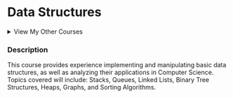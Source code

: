 # Data Structures
<details>
<summary>View My Other Courses</summary>
<br/>
  
  1. [Programming I](https://github.com/ceeeztheday/school_work/tree/master/Programming%20I)
  2. [Programming II](https://github.com/ceeeztheday/school_work/tree/master/Programming%20II)
  3. [Algorithms](https://github.com/ceeeztheday/school_work/tree/master/Algorithms)
</details>

### Description
This course provides experience implementing and manipulating basic data structures, as well as analyzing their applications in Computer Science. Topics covered will include: Stacks, Queues, Linked Lists, Binary Tree Structures, Heaps, Graphs, and Sorting Algorithms.
